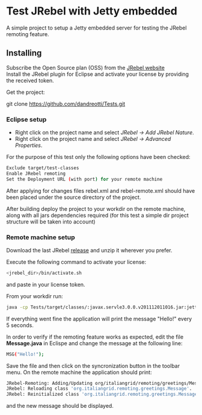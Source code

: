 # Test JRebel with Jetty embedded

A simple project to setup a Jetty embedded server for testing the JRebel remoting feature.

## Installing

Subscribe the Open Source plan (OSS) from the [JRebel website](https://my.jrebel.com/plans/)  
Install the JRebel plugin for Eclipse and activate your license by providing the received token.


Get the project:

git clone https://github.com/dandreotti/Tests.git


### Eclipse setup

* Right click on the project name and select <i>JRebel -> Add JRebel Nature</i>.
* Right click on the project name and select <i>JRebel -> Advanced Properties</i>. 

For the purpose of this test only the following options have been checked:

```bash
Exclude target/test-classes
Enable JRebel remoting
Set the Deployment URL (with port) for your remote machine
```

After applying for changes files rebel.xml and rebel-remote.xml should have been placed under the source directory of the project.

After building deploy the project to your workdir on the remote machine, along with all jars dependencies required (for this test a simple dir project structure will be taken into account)


### Remote machine setup

Download the last JRebel [release](http://zeroturnaround.com/software/jrebel/download/prev-releases/) and unzip it wherever you prefer.

Execute the following command to activate your license:

```bash
<jrebel_dir>/bin/activate.sh
```
and paste in your license token.


From your workdir run:

```bash
java -cp Tests/target/classes/:javax.servle3.0.0.v201112011016.jar:jetty-server-8.1.2.v20120308.jar:jetty-util-8.1.2.v20120308.jar:jetty-http-8.1.2.v20120308.jar:jetty-io-8.1.2.v20120308.jar:jetty-servlet-8.1.2.v20120308.jar:jetty-security-8.1.2.v20120308.jar:jetty-continuation-8.1.2.v20120308.jar -javaagent:<jrebel_dir>/jrebel.jar -Drebel.remoting_plugin=true -Drebel.log=true -Drebel.log.file=jrebel.log org.italiangrid.remoting.Test
```

If everything went fine the application will print the message "Hello!" every 5 seconds.

In order to verify if the remoting feature works as expected, edit the file <b>Message.java</b> in Eclispe and change the message at the following line:

```bash
MSG("Hello!");
```
Save the file and then click on the syncronization button in the toolbar menu. On the remote machine the application should print:

```bash
JRebel-Remoting: Adding/Updating org/italiangrid/remoting/greetings/Message.class
JRebel: Reloading class 'org.italiangrid.remoting.greetings.Message'.
JRebel: Reinitialized class 'org.italiangrid.remoting.greetings.Message'.

```

and the new message should be displayed.